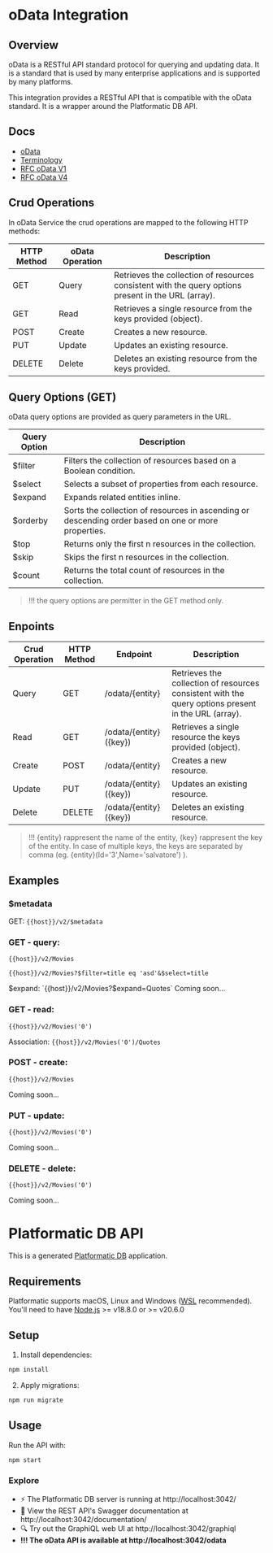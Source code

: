 # oData Integration

## Overview

oData is a RESTful API standard protocol for querying and updating data. It is a standard that is used by many enterprise applications and is supported by many platforms.

This integration provides a RESTful API that is compatible with the oData standard. It is a wrapper around the Platformatic DB API.

## Docs

- [oData](https://www.odata.org/)
- [Terminology](https://www.odata.org/documentation/odata-version-2-0/terminology/)
- [RFC oData V1](https://docs.oasis-open.org/odata/odata-openapi/v1.0/odata-openapi-v1.0.html)
- [RFC oData V4](https://docs.oasis-open.org/odata/odata/v4.01/odata-v4.01-part1-protocol.html)

## Crud Operations

In oData Service the crud operations are mapped to the following HTTP methods:

| HTTP Method | oData Operation | Description                                                                                         |
| ----------- | --------------- | --------------------------------------------------------------------------------------------------- |
| GET         | Query           | Retrieves the collection of resources consistent with the query options present in the URL (array). |
| GET         | Read            | Retrieves a single resource from the keys provided (object).                                        |
| POST        | Create          | Creates a new resource.                                                                             |
| PUT         | Update          | Updates an existing resource.                                                                       |
| DELETE      | Delete          | Deletes an existing resource from the keys provided.                                                |

## Query Options (GET)

oData query options are provided as query parameters in the URL.

| Query Option | Description                                                                                         |
| ------------ | --------------------------------------------------------------------------------------------------- |
| $filter      | Filters the collection of resources based on a Boolean condition.                                   |
| $select      | Selects a subset of properties from each resource.                                                  |
| $expand      | Expands related entities inline.                                                                    |
| $orderby     | Sorts the collection of resources in ascending or descending order based on one or more properties. |
| $top         | Returns only the first n resources in the collection.                                               |
| $skip        | Skips the first n resources in the collection.                                                      |
| $count       | Returns the total count of resources in the collection.                                             |

> !!! the query options are permitter in the GET method only.

## Enpoints

| Crud Operation | HTTP Method | Endpoint               | Description                                                                                         |
| -------------- | ----------- | ---------------------- | --------------------------------------------------------------------------------------------------- |
| Query          | GET         | /odata/{entity}        | Retrieves the collection of resources consistent with the query options present in the URL (array). |
| Read           | GET         | /odata/{entity}({key}) | Retrieves a single resource the keys provided (object).                                             |
| Create         | POST        | /odata/{entity}        | Creates a new resource.                                                                             |
| Update         | PUT         | /odata/{entity}({key}) | Updates an existing resource.                                                                       |
| Delete         | DELETE      | /odata/{entity}({key}) | Deletes an existing resource.                                                                       |

> !!! {entity} rappresent the name of the entity, {key} rappresent the key of the entity.
> In case of multiple keys, the keys are separated by comma (eg. {entity}(Id='3',Name='salvatore') ).


## Examples

### $metadata

GET: `{{host}}/v2/$metadata`

### GET - query: 

`{{host}}/v2/Movies`

`{{host}}/v2/Movies?$filter=title eq 'asd'&$select=title`

$expand: `{{host}}/v2/Movies?$expand=Quotes` Coming soon...

### GET - read: 

`{{host}}/v2/Movies('0')`

Association: `{{host}}/v2/Movies('0')/Quotes`

### POST - create: 

`{{host}}/v2/Movies`

Coming soon...

### PUT - update: 

`{{host}}/v2/Movies('0')`

Coming soon...

### DELETE - delete: 

`{{host}}/v2/Movies('0')`

Coming soon...

# Platformatic DB API

This is a generated [Platformatic DB](https://docs.platformatic.dev/docs/reference/db/introduction) application.

## Requirements

Platformatic supports macOS, Linux and Windows ([WSL](https://docs.microsoft.com/windows/wsl/) recommended).
You'll need to have [Node.js](https://nodejs.org/) >= v18.8.0 or >= v20.6.0

## Setup

1. Install dependencies:

```bash
npm install
```

2. Apply migrations:

```bash
npm run migrate
```


## Usage

Run the API with:

```bash
npm start
```

### Explore
- ⚡ The Platformatic DB server is running at http://localhost:3042/
- 📔 View the REST API's Swagger documentation at http://localhost:3042/documentation/
- 🔍 Try out the GraphiQL web UI at http://localhost:3042/graphiql
- ****!!! The oData API is available at http://localhost:3042/odata****

